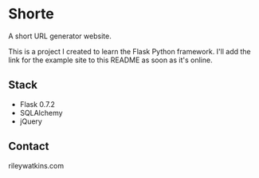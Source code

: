 # Shorte

A short URL generator website.

This is a project I created to learn the Flask Python framework. I'll add the
link for the example site to this README as soon as it's online.

## Stack

* Flask 0.7.2
* SQLAlchemy
* jQuery

## Contact

rileywatkins.com
